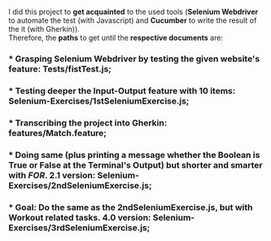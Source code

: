 I did this project to **get acquainted** to the used tools (**Selenium Webdriver** to automate the test (with Javascript) and **Cucumber** to write the result of the it (with Gherkin)). <br>Therefore, the **paths** to get until the **respective documents** are:
### * Grasping Selenium Webdriver by testing the given website's feature: Tests/fistTest.js;
### * Testing deeper the Input-Output feature with 10 items: Selenium-Exercises/1stSeleniumExercise.js;
### * Transcribing the project into Gherkin: features/Match.feature;
### * Doing same (plus printing a message whether the Boolean is True or False at the Terminal's Output) but shorter and smarter with _FOR_. 2.1 version: Selenium-Exercises/2ndSeleniumExercise.js;
### * Goal: Do the same as the 2ndSeleniumExercise.js, but with Workout related tasks. 4.0 version: Selenium-Exercises/3rdSeleniumExercise.js;
